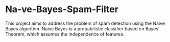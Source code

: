 # Na-ve-Bayes-Spam-Filter
This project aims to address the problem of spam detection using the Naive Bayes algorithm. Naive Bayes is a probabilistic classifier based on Bayes' Theorem, which assumes the independence of features. 
